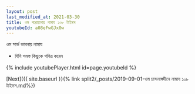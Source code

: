 ```yaml
---
layout: post
last_modified_at: 2021-03-30
title: ওম পরোয়ানায় নামায ১০৮ টাইমস
youtubeId: a08eFwGJx0w
---
```

 
 
 ওম সার্ভ ভাবনায় নামায  
 
 -  যিনি সমস্ত কিছুকে পবিত্র করেন 
 
  
 
  
 
 
 
 
 
 


{% include youtubePlayer.html id=page.youtubeId %}
 
[Next]({{ site.baseurl }}{% link  split2/_posts/2019-09-01-ওম চান্দনাঙ্গদীনে নামায ১০৮ টাইমস.md%})
 
